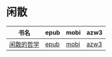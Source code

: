 # 闲散

| 书名 | epub | mobi | azw3 |
| --- | --- | --- | --- |
| [闲散的哲学](http://ct.dalanmei.com/f/31084289-572115741-c7bf7f) | [epub](http://ct.dalanmei.com/f/31084289-572115741-c7bf7f) | [mobi](http://ct.dalanmei.com/f/31084289-571704762-d38741) | [azw3](http://ct.dalanmei.com/f/31084289-572140246-f28971) |
